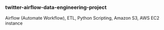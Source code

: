 ### twitter-airflow-data-engineering-project
Airflow (Automate Workflow),
ETL,
Python Scripting,
Amazon S3,
AWS EC2 instance
